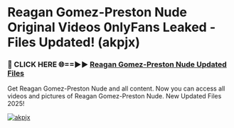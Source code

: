 # Reagan Gomez-Preston Nude Original Videos 0nlyFans Leaked - Files Updated! (akpjx)

<h3>🔴 CLICK HERE 🌐==►► <a href="https://tinyurl.com/52m3yx9h" rel="nofollow">Reagan Gomez-Preston Nude Updated Files</a></h3>

Get Reagan Gomez-Preston Nude and all content. Now you can access all videos and pictures of Reagan Gomez-Preston Nude. New Updated Files 2025!

[![akpjx](https://i.imgur.com/TnHtlc8.gif)](https://tinyurl.com/52m3yx9h)
